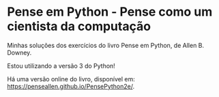 # Pense em Python - Pense como um cientista da computação

Minhas soluções dos exercícios do livro Pense em Python, de Allen B. Downey.

Estou utilizando a versão 3 do Python!

Há uma versão online do livro, disponível em: https://penseallen.github.io/PensePython2e/.
